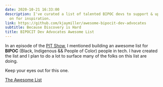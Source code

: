 ```yaml
---
date: 2020-10-21 16:33:00
description: I've curated a list of talented BIPOC devs to support & uplift - read
  on for inspiration.
link: https://github.com/kjaymiller/awesome-bipocit-dev-advocates
subtitle: Because Discovery is Hard
title: BIPOCIT Dev Advocates Awesome List
---
```


In an episode of the [PIT Show](/blog/surfacing-the-type-of-content-you-want-to-see-part-2-with-trey-hunner), I mentioned building an awesome list for **BIPOC** (Black, Indigenous && People of Color) people in tech. I have created the list and I plan to do a lot to surface many of the folks on this list are doing.

Keep your eyes out for this one.

[The Awesome List](https://github.com/kjaymiller/awesome-bipocit-dev-advocates)
